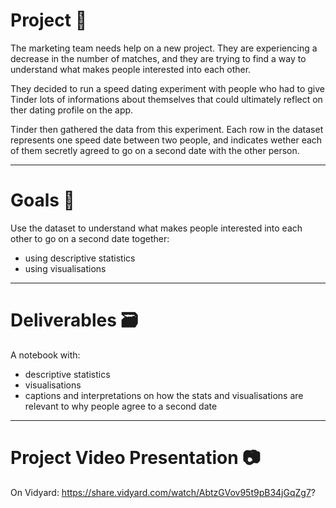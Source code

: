 #  __Project__ 🚧

The marketing team needs help on a new project. They are experiencing a decrease in the number of matches, and they are trying to find a way to understand what makes people interested into each other.

They decided to run a speed dating experiment with people who had to give Tinder lots of informations about themselves that could ultimately reflect on ther dating profile on the app.

Tinder then gathered the data from this experiment. Each row in the dataset represents one speed date between two people, and indicates wether each of them secretly agreed to go on a second date with the other person.

----------------

# __Goals__ 🎯

Use the dataset to understand what makes people interested into each other to go on a second date together:

* using descriptive statistics
* using visualisations

----------------

# __Deliverables__ 🗃

A notebook with:
* descriptive statistics
* visualisations
* captions and interpretations on how the stats and visualisations are relevant to why people agree to a second date

----------------

# __Project Video Presentation__ 📷

On Vidyard: https://share.vidyard.com/watch/AbtzGVov95t9pB34jGqZg7?
